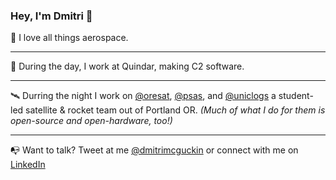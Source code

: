 ### Hey, I'm Dmitri 👋

🚀 I love all things aerospace.

***

📡 During the day, I work at Quindar, making C2 software.

***

🛰️ Durring the night I work on [@oresat](https://github.com/oresat), [@psas](https://github.com/psas), and [@uniclogs](https://github.com/uniclogs) a student-led satellite & rocket team out of Portland OR. *(Much of what I do for them is open-source and open-hardware, too!)*

***

📭 Want to talk? Tweet at me [@dmitrimcguckin](https://twitter.com/DmitriMcguckin) or connect with me on [LinkedIn](https://www.linkedin.com/in/dmitrimcguckin/)
